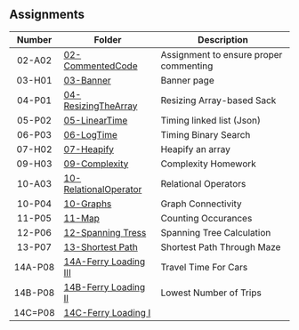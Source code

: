 ## Assignments

| Number | Folder |             Description                |
| :----: | ------ | -------------------------------------- |
| 02-A02 |  [02-CommentedCode](https://github.com/Soto1999/3013-ALG-Soto/tree/master/Assignments/02-CommentedCode)      | Assignment to ensure proper commenting |
| 03-H01 |  [03-Banner](https://github.com/Soto1999/3013-ALG-Soto/tree/master/Assignments/03-Banner)| Banner page                          |
| 04-P01 |  [04-ResizingTheArray](https://github.com/Soto1999/3013-ALG-Soto/tree/master/Assignments/04-Resizing%20the%20Stack)      | Resizing Array-based Sack              |
| 05-P02 |  [05-LinearTime](https://github.com/Soto1999/3013-ALG-Soto/tree/master/Assignments/05-LinearTime)      | Timing linked list (Json)
| 06-P03 | [06-LogTime](https://github.com/Soto1999/3013-ALG-Soto/blob/master/Assignments/06-LogTime/banner.txt) | Timing Binary Search|
| 07-H02 |  [07-Heapify](https://github.com/Soto1999/3013-ALG-Soto/tree/master/Assignments/07-Heapify)      | Heapify an array                       |
| 09-H03 | [09-Complexity](https://github.com/rugbyprof/3013-Algorithms/tree/master/Assignments/09-H03) | Complexity Homework |
| 10-A03 | [10-RelationalOperator](https://github.com/Soto1999/3013-ALG-Soto/tree/master/Assignments/11172) | Relational Operators
| 10-P04 | [10-Graphs](https://github.com/Soto1999/3013-ALG-Soto/tree/master/Assignments/459) | Graph Connectivity |
| 11-P05 | [11-Map](https://github.com/Soto1999/3013-ALG-Soto/tree/master/Assignments/484) | Counting Occurances | 
| 12-P06 | [12-Spanning Tress](https://github.com/Soto1999/3013-ALG-Soto/tree/master/Assignments/11597)| Spanning Tree Calculation | 
| 13-P07 | [13-Shortest Path](https://github.com/Soto1999/3013-ALG-Soto/tree/master/Assignments/1112)| Shortest Path Through Maze | 
| 14A-P08| [14A-Ferry Loading III](https://github.com/Soto1999/3013-ALG-Soto/tree/master/Assignments/10901) | Travel Time For Cars |
| 14B-P08| [14B-Ferry Loading II]() | Lowest Number of Trips| 
| 14C=P08| [14C-Ferry Loading I]() | | 
